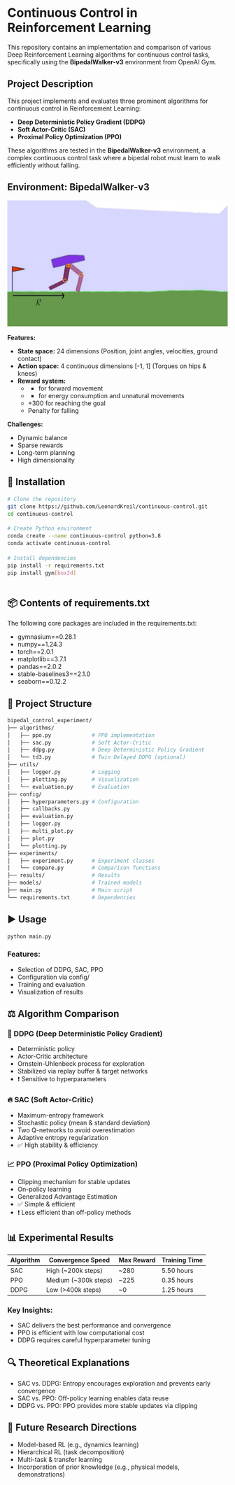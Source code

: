 # Continuous Control in Reinforcement Learning

This repository contains an implementation and comparison of various Deep Reinforcement Learning algorithms for continuous control tasks, specifically using the **BipedalWalker-v3** environment from OpenAI Gym.

## Project Description

This project implements and evaluates three prominent algorithms for continuous control in Reinforcement Learning:

- **Deep Deterministic Policy Gradient (DDPG)**
- **Soft Actor-Critic (SAC)**
- **Proximal Policy Optimization (PPO)**

These algorithms are tested in the **BipedalWalker-v3** environment, a complex continuous control task where a bipedal robot must learn to walk efficiently without falling.

## Environment: BipedalWalker-v3

![BipedalWalker-v3](Latex/BipdalWalker-1.jpg)

**Features:**

- **State space:** 24 dimensions (Position, joint angles, velocities, ground contact)
- **Action space:** 4 continuous dimensions \[-1, 1\] (Torques on hips & knees)
- **Reward system:**
  - + for forward movement
  - - for energy consumption and unnatural movements
  - +300 for reaching the goal
  - Penalty for falling

**Challenges:**

- Dynamic balance
- Sparse rewards
- Long-term planning
- High dimensionality

## 🔧 Installation

```bash
# Clone the repository
git clone https://github.com/LeonardKreil/continuous-control.git
cd continuous-control

# Create Python environment
conda create --name continuous-control python=3.8
conda activate continuous-control

# Install dependencies
pip install -r requirements.txt
pip install gym[box2d] 
 
```

## 📦 Contents of requirements.txt

The following core packages are included in the requirements.txt:
- gymnasium==0.28.1
- numpy==1.24.3
- torch==2.0.1
- matplotlib==3.7.1
- pandas==2.0.2
- stable-baselines3==2.1.0
- seaborn==0.12.2

## 📁 Project Structure
```bash
bipedal_control_experiment/
├── algorithms/
│   ├── ppo.py             # PPO implementation
│   ├── sac.py             # Soft Actor-Critic
│   ├── ddpg.py            # Deep Deterministic Policy Gradient
│   └── td3.py             # Twin Delayed DDPG (optional)
├── utils/
│   ├── logger.py          # Logging
│   ├── plotting.py        # Visualization
│   └── evaluation.py      # Evaluation
├── config/
│   ├── hyperparameters.py # Configuration
│   ├── callbacks.py
│   ├── evaluation.py
│   ├── logger.py
│   ├── multi_plot.py
│   ├── plot.py
│   └── plotting.py
├── experiments/
│   ├── experiment.py      # Experiment classes
│   └── compare.py         # Comparison functions
├── results/               # Results
├── models/                # Trained models
├── main.py                # Main script
└── requirements.txt       # Dependencies
```

## ▶️ Usage
```bash
python main.py
```
### Features:
- Selection of DDPG, SAC, PPO
- Configuration via config/
- Training and evaluation
- Visualization of results

## ⚖️ Algorithm Comparison

### 🧠 DDPG (Deep Deterministic Policy Gradient)
- Deterministic policy
- Actor-Critic architecture
- Ornstein-Uhlenbeck process for exploration
- Stabilized via replay buffer & target networks
- ❗️ Sensitive to hyperparameters

### 🔥 SAC (Soft Actor-Critic)
- Maximum-entropy framework
- Stochastic policy (mean & standard deviation)
- Two Q-networks to avoid overestimation
- Adaptive entropy regularization
- ✅ High stability & efficiency

### 📈 PPO (Proximal Policy Optimization)
- Clipping mechanism for stable updates
- On-policy learning
- Generalized Advantage Estimation
- ✅ Simple & efficient
- ❗️ Less efficient than off-policy methods

## 📊 Experimental Results

| Algorithm | Convergence Speed       | Max Reward | Training Time |
|-----------|--------------------------|------------|---------------|
| SAC       | High (~200k steps)       | ~280       | 5.50 hours    |
| PPO       | Medium (~300k steps)     | ~225       | 0.35 hours    |
| DDPG      | Low (>400k steps)        | ~0         | 1.25 hours    |

### Key Insights:

- SAC delivers the best performance and convergence
- PPO is efficient with low computational cost
- DDPG requires careful hyperparameter tuning

## 🔍 Theoretical Explanations

- SAC vs. DDPG: Entropy encourages exploration and prevents early convergence
- SAC vs. PPO: Off-policy learning enables data reuse
- DDPG vs. PPO: PPO provides more stable updates via clipping

## 🔭 Future Research Directions

- Model-based RL (e.g., dynamics learning)
- Hierarchical RL (task decomposition)
- Multi-task & transfer learning
- Incorporation of prior knowledge (e.g., physical models, demonstrations)

